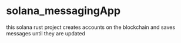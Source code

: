 # solana_messagingApp
this solana rust project creates accounts on the blockchain and saves messages until they are updated
